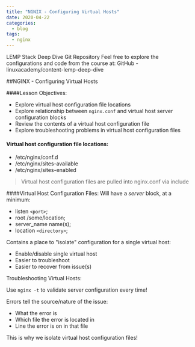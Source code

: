 ```yaml
---
title: "NGNIX - Configuring Virtual Hosts"
date: 2020-04-22
categories:
  - blog
tags:
  - nginx
---
```


LEMP Stack Deep Dive Git Repository
Feel free to explore the configurations and code from the course at: GitHub - linuxacademy/content-lemp-deep-dive

##NGINX - Configuring Virtual Hosts

####Lesson Objectives:
- Explore virtual host configuration file locations
- Explore relationship between ``nginx.conf`` and virtual host server configuration blocks
- Review the contents of a virtual host configuration file
- Explore troubleshooting problems in virtual host configuration files

#### Virtual host configuration file locations:
  - /etc/nginx/conf.d
  - /etc/nginx/sites-available
  - /etc/nginx/sites-enabled

> Virtual host configuration files are pulled into nginx.conf via include

####Virtual Host Configuration Files:
Will have a *server* block, at a minimum:

- listen ``<port>``;
- root /some/location;
- server_name name(s);
- location ``<directory>``;

Contains a place to "isolate" configuration for a single virtual host:

- Enable/disable single virtual host
- Easier to troubleshoot
- Easier to recover from issue(s)

Troubleshooting Virtual Hosts:

Use ``nginx -t`` to validate server configuration every time!

Errors tell the source/nature of the issue:

- What the error is
- Which file the error is located in
- Line the error is on in that file

This is why we isolate virtual host configuration files!
